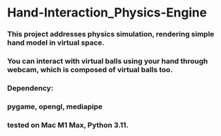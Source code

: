 # Hand-Interaction_Physics-Engine

### This project addresses physics simulation, rendering simple hand model in virtual space. 
### You can interact with virtual balls using your hand through webcam, which is composed of virtual balls too.

### Dependency:
### pygame, opengl, mediapipe

### tested on Mac M1 Max, Python 3.11.

